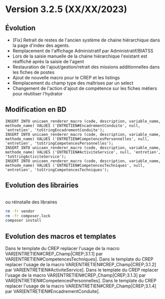 Version 3.2.5 (XX/XX/2023)
====

Évolution
---
- [Fix] Retrait de restes de l'ancien système de chaine hiérarchique dans la page d'index des agents. 
- Remplacement de l'affichage Administratif par Administratif/BIATSS 
- Lors de la saisie manuelle de la chaine hiérarchique l'existant est réaffiché après la saisie de l'agent
- Restauration de l'ajout/gestion/retrait des missions additionnelles dans les fiches de postes
- Ajout de nouvelle macro pour le CREP et les listings 
- Remplacement du champ type des maîtrises par un select
- Changement de l'action d'ajout de compétence sur les fiches métiers pour réutiliser l'hydrator

Modification en BD
---

```postgresql
INSERT INTO unicaen_renderer_macro (code, description, variable_name, methode_name) VALUES ('ENTRETIEN#EncadrementConduite', null, 'entretien', 'toStringEncadrementConduite');
INSERT INTO unicaen_renderer_macro (code, description, variable_name, methode_name) VALUES ('ENTRETIEN#CompetencesPersonnelles', null, 'entretien', 'toStringCompetencesPersonnelles');
INSERT INTO unicaen_renderer_macro (code, description, variable_name, methode_name) VALUES ('ENTRETIEN#ActiviteService', null, 'entretien', 'toStringActiviteService');
INSERT INTO unicaen_renderer_macro (code, description, variable_name, methode_name) VALUES ('ENTRETIEN#CompetencesTechniques', null, 'entretien', 'toStringCompetencesTechniques');
```

Evolution des librairies 
---

```bash
```

ou réinstalle des libraires 
```bash
rm -fr vendor
rm -fr composer.lock
composer install
```

Evolution des macros et templates 
---

Dans le template du CREP replacer l'usage de la macro VAR[ENTRETIEN#CREP_Champ|CREP;3.1.1] par VAR[ENTRETIEN#CompetencesTechniques].
Dans le template du CREP replacer l'usage de la macro VAR[ENTRETIEN#CREP_Champ|CREP;3.1.2] par VAR[ENTRETIEN#ActiviteService].
Dans le template du CREP replacer l'usage de la macro VAR[ENTRETIEN#CREP_Champ|CREP;3.1.3] par VAR[ENTRETIEN#CompetencesPersonnelles].
Dans le template du CREP replacer l'usage de la macro VAR[ENTRETIEN#CREP_Champ|CREP;3.1.4] par VAR[ENTRETIEN#EncadrementConduite].